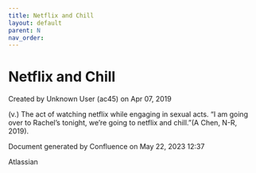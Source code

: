```yaml
---
title: Netflix and Chill
layout: default
parent: N
nav_order:
---
```


# Netflix and Chill

Created by  Unknown User (ac45) on Apr 07, 2019

(v.) The act of watching netflix while engaging in sexual acts. “I am going over to Rachel’s tonight, we’re going to netflix and chill.”(A Chen, N-R, 2019).

Document generated by Confluence on May 22, 2023 12:37

Atlassian
